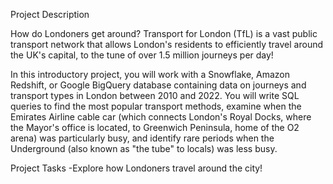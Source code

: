 Project Description

How do Londoners get around? Transport for London (TfL) is a vast public transport network that allows London's residents to efficiently travel around the UK's capital, to the tune of over 1.5 million journeys per day!

In this introductory project, you will work with a Snowflake, Amazon Redshift, or Google BigQuery database containing data on journeys and transport types in London between 2010 and 2022. You will write SQL queries to find the most popular transport methods, examine when the Emirates Airline cable car (which connects London's Royal Docks, where the Mayor's office is located, to Greenwich Peninsula, home of the O2 arena) was particularly busy, and identify rare periods when the Underground (also known as "the tube" to locals) was less busy.

Project Tasks
-Explore how Londoners travel around the city!